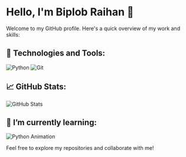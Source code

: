 # Hello, I'm Biplob Raihan 👋

Welcome to my GitHub profile. Here's a quick overview of my work and skills:

## 🔧 Technologies and Tools:
![Python](https://img.shields.io/badge/-Python-3776AB?style=flat&logo=python&logoColor=ffffff)
![Git](https://img.shields.io/badge/-Git-F05032?style=flat&logo=git&logoColor=ffffff)

## 📈 GitHub Stats:
![GitHub Stats](https://github-readme-stats.vercel.app/api?username=your_username&show_icons=true&theme=tokyonight)

## 🌱 I’m currently learning:
![Python Animation](https://your_gif_link_here.gif)

Feel free to explore my repositories and collaborate with me!
